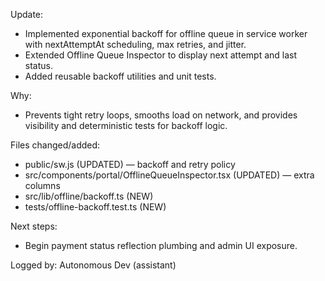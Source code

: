 Update:
- Implemented exponential backoff for offline queue in service worker with nextAttemptAt scheduling, max retries, and jitter.
- Extended Offline Queue Inspector to display next attempt and last status.
- Added reusable backoff utilities and unit tests.

Why:
- Prevents tight retry loops, smooths load on network, and provides visibility and deterministic tests for backoff logic.

Files changed/added:
- public/sw.js (UPDATED) — backoff and retry policy
- src/components/portal/OfflineQueueInspector.tsx (UPDATED) — extra columns
- src/lib/offline/backoff.ts (NEW)
- tests/offline-backoff.test.ts (NEW)

Next steps:
- Begin payment status reflection plumbing and admin UI exposure.

Logged by: Autonomous Dev (assistant)

